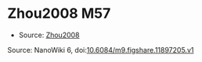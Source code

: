<a name="material" />

# Zhou2008 M57
<script type="application/ld+json">
  {
    "@context": "https://schema.org/",
    "@type": "ChemicalSubstance",
    "@id": "https://egonw.github.io/nanowiki/nanowiki269.html#material",
    "http://purl.org/dc/terms/conformsTo":
      {
        "@type": "CreativeWork",
        "@id": "https://bioschemas.org/profiles/ChemicalSubstance/0.4-RELEASE/"
      },
    "identfier": "269",
    "name": "Zhou2008 M57",
    "url": "https://egonw.github.io/nanowiki/nanowiki269.html#material",
    "sameAs": "http://127.0.0.1/mediawiki/index.php/Special:URIResolver/Zhou2008_M57"
  }
</script>


* Source: [Zhou2008](Zhou2008.md)


Source: NanoWiki 6, doi:[10.6084/m9.figshare.11897205.v1](https://doi.org/10.6084/m9.figshare.11897205.v1)
